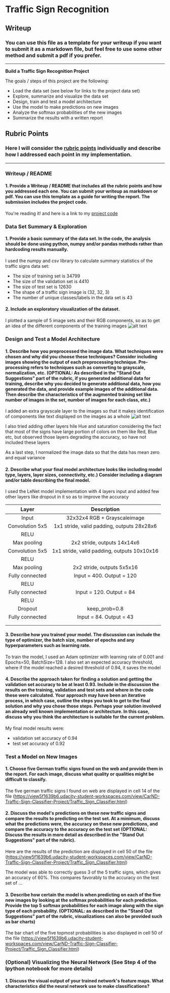 # **Traffic Sign Recognition** 

## Writeup

### You can use this file as a template for your writeup if you want to submit it as a markdown file, but feel free to use some other method and submit a pdf if you prefer.

---

**Build a Traffic Sign Recognition Project**

The goals / steps of this project are the following:
* Load the data set (see below for links to the project data set)
* Explore, summarize and visualize the data set
* Design, train and test a model architecture
* Use the model to make predictions on new images
* Analyze the softmax probabilities of the new images
* Summarize the results with a written report


[//]: # (Image References)

[image1]: ./examples/RGB.PNG "Image components"
[image2]: ./examples/RGB_Gray.PNG "Added Grayscaling"
[image3]: ./examples/random_noise.jpg "Random Noise"
[image4]: ./examples/placeholder.png "Traffic Sign 1"
[image5]: ./examples/placeholder.png "Traffic Sign 2"
[image6]: ./examples/placeholder.png "Traffic Sign 3"
[image7]: ./examples/placeholder.png "Traffic Sign 4"
[image8]: ./examples/placeholder.png "Traffic Sign 5"

## Rubric Points
### Here I will consider the [rubric points](https://review.udacity.com/#!/rubrics/481/view) individually and describe how I addressed each point in my implementation.  

---
### Writeup / README

#### 1. Provide a Writeup / README that includes all the rubric points and how you addressed each one. You can submit your writeup as markdown or pdf. You can use this template as a guide for writing the report. The submission includes the project code.

You're reading it! and here is a link to my [project code](https://github.com/bhaubhau/CarND-Traffic-Sign-Classifier-Project/blob/master/Traffic_Sign_Classifier.ipynb)

### Data Set Summary & Exploration

#### 1. Provide a basic summary of the data set. In the code, the analysis should be done using python, numpy and/or pandas methods rather than hardcoding results manually.

I used the numpy and csv library to calculate summary statistics of the traffic
signs data set:

* The size of training set is 34799
* The size of the validation set is 4410
* The size of test set is 12630
* The shape of a traffic sign image is (32, 32, 3)
* The number of unique classes/labels in the data set is 43

#### 2. Include an exploratory visualization of the dataset.

I plotted a sample of 5 image sets and their RGB components, so as to get an idea of the different components of the training images
![alt text][image1]

### Design and Test a Model Architecture

#### 1. Describe how you preprocessed the image data. What techniques were chosen and why did you choose these techniques? Consider including images showing the output of each preprocessing technique. Pre-processing refers to techniques such as converting to grayscale, normalization, etc. (OPTIONAL: As described in the "Stand Out Suggestions" part of the rubric, if you generated additional data for training, describe why you decided to generate additional data, how you generated the data, and provide example images of the additional data. Then describe the characteristics of the augmented training set like number of images in the set, number of images for each class, etc.)

I added an extra grayscale layer to the images so that it makes identification of components like text displayed on the images as a whole 
![alt text][image2]

I also tried adding other layers hile Hue and saturation considering the fact that most of the signs have large portion of colors on them like Red, Blue etc, but observed those layers degrading the accuracy, so have not included these layers

As a last step, I normalized the image data so that the data has mean zero and equal variance


#### 2. Describe what your final model architecture looks like including model type, layers, layer sizes, connectivity, etc.) Consider including a diagram and/or table describing the final model.

I used the LeNet model implementation with 4 layers input and added few other layers like dropout in it so as to improve the accuracy

| Layer         		|     Description	        					| 
|:---------------------:|:---------------------------------------------:| 
| Input         		| 32x32x4 RGB + Grayscaleimage   				| 
| Convolution 5x5     	| 1x1 stride, valid padding, outputs 28x28x6 	|
| RELU					|												|
| Max pooling	      	| 2x2 stride,  outputs 14x14x6 					|
| Convolution 5x5	    | 1x1 stride, valid padding, outputs 10x10x16 	|
| RELU					|												|
| Max pooling	      	| 2x2 stride,  outputs 5x5x16 					|
| Fully connected		| Input = 400. Output = 120        				|
| RELU					|												|
| Fully connected		| Input = 120. Output = 84        				|
| RELU					|												|
| Dropout				|keep_prob=0.8									|
| Fully connected		| Input = 84. Output = 43        				|
|						|												|
|						|												|
 


#### 3. Describe how you trained your model. The discussion can include the type of optimizer, the batch size, number of epochs and any hyperparameters such as learning rate.

To train the model, I used an Adam optimizer with learning rate of 0.001 and Epochs=50, BatchSize=128. I also set an expected accuracy threshold, where if the model reached a desired threshold of 0.94, it saves the model

#### 4. Describe the approach taken for finding a solution and getting the validation set accuracy to be at least 0.93. Include in the discussion the results on the training, validation and test sets and where in the code these were calculated. Your approach may have been an iterative process, in which case, outline the steps you took to get to the final solution and why you chose those steps. Perhaps your solution involved an already well known implementation or architecture. In this case, discuss why you think the architecture is suitable for the current problem.

My final model results were:
* validation set accuracy of 0.94
* test set accuracy of 0.92
 

### Test a Model on New Images

#### 1. Choose five German traffic signs found on the web and provide them in the report. For each image, discuss what quality or qualities might be difficult to classify.

The five german traffic signs I found on web are displayed in cell 14 of the file (https://view5f1639b6.udacity-student-workspaces.com/view/CarND-Traffic-Sign-Classifier-Project/Traffic_Sign_Classifier.html)

#### 2. Discuss the model's predictions on these new traffic signs and compare the results to predicting on the test set. At a minimum, discuss what the predictions were, the accuracy on these new predictions, and compare the accuracy to the accuracy on the test set (OPTIONAL: Discuss the results in more detail as described in the "Stand Out Suggestions" part of the rubric).

Here are the results of the prediction are displayed in cell 50 of the file (https://view5f1639b6.udacity-student-workspaces.com/view/CarND-Traffic-Sign-Classifier-Project/Traffic_Sign_Classifier.html)

The model was able to correctly guess 3 of the 5 traffic signs, which gives an accuracy of 60%. This compares favorably to the accuracy on the test set of ...

#### 3. Describe how certain the model is when predicting on each of the five new images by looking at the softmax probabilities for each prediction. Provide the top 5 softmax probabilities for each image along with the sign type of each probability. (OPTIONAL: as described in the "Stand Out Suggestions" part of the rubric, visualizations can also be provided such as bar charts)

The bar chart of the five topmost probabilities is also displayed in cell 50 of the file (https://view5f1639b6.udacity-student-workspaces.com/view/CarND-Traffic-Sign-Classifier-Project/Traffic_Sign_Classifier.html)

### (Optional) Visualizing the Neural Network (See Step 4 of the Ipython notebook for more details)
#### 1. Discuss the visual output of your trained network's feature maps. What characteristics did the neural network use to make classifications?


